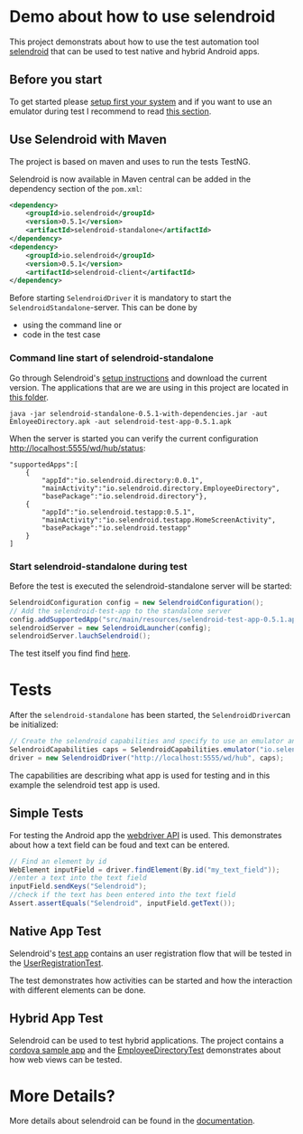 # Demo about how to use selendroid


This project demonstrats about how to use the test automation tool [selendroid](http://selendroid.io) that can be used to test native and hybrid Android apps.

## Before you start

To get started please [setup first your system](http://selendroid.io/setup.html#systemRequirements) and if you want to use an emulator during test I recommend to read [this section](http://selendroid.io/setup.html#androidDevices).


## Use Selendroid with Maven

The project is based on maven and uses to run the tests TestNG.

Selendroid is now available in Maven central can be added in the dependency section of the ```pom.xml```:

```xml
<dependency>
	<groupId>io.selendroid</groupId>
	<version>0.5.1</version>
	<artifactId>selendroid-standalone</artifactId>
</dependency>
<dependency>
	<groupId>io.selendroid</groupId>
	<version>0.5.1</version>
	<artifactId>selendroid-client</artifactId>
</dependency>
```

Before starting ```SelendroidDriver``` it is mandatory to start the ```SelendroidStandalone```-server. This can be done by

* using the command line or
* code in the test case

### Command line start of selendroid-standalone 

Go through Selendroid's [setup instructions](http://selendroid.io/setup.html) and download the current version. The applications that are we are using in this project are located in [this folder](https://github.com/selendroid/demoproject-selendroid/tree/master/src/main/resources).

```
java -jar selendroid-standalone-0.5.1-with-dependencies.jar -aut EmloyeeDirectory.apk -aut selendroid-test-app-0.5.1.apk
```

When the server is started you can verify the current configuration [http://localhost:5555/wd/hub/status](http://localhost:5555/wd/hub/status):

```
"supportedApps":[
	{
		"appId":"io.selendroid.directory:0.0.1",
		"mainActivity":"io.selendroid.directory.EmployeeDirectory",
		"basePackage":"io.selendroid.directory"},
	{
		"appId":"io.selendroid.testapp:0.5.1",
		"mainActivity":"io.selendroid.testapp.HomeScreenActivity",
		"basePackage":"io.selendroid.testapp"
	}
]

```

### Start selendroid-standalone during test


Before the test is executed the selendroid-standalone server will be started:

```java
SelendroidConfiguration config = new SelendroidConfiguration();
// Add the selendroid-test-app to the standalone server
config.addSupportedApp("src/main/resources/selendroid-test-app-0.5.1.apk");
selendroidServer = new SelendroidLauncher(config);
selendroidServer.lauchSelendroid();
```
The test itself you find find [here](https://github.com/selendroid/demoproject-selendroid/blob/master/src/main/java/io/selendroid/demo/SelendroidIntegrationTest.java#L45).



# Tests

After the ```selendroid-standalone``` has been started, the ```SelendroidDriver```can be initialized:

```java
// Create the selendroid capabilities and specify to use an emulator and selendroid's test app
SelendroidCapabilities caps = SelendroidCapabilities.emulator("io.selendroid.testapp:0.5.1");
driver = new SelendroidDriver("http://localhost:5555/wd/hub", caps);
```

The capabilities are describing what app is used for testing and in this example the selendroid test app is used. 

## Simple Tests

For testing the Android app the [webdriver API](http://docs.seleniumhq.org/docs/03_webdriver.jsp) is used. This demonstrates about how a text field can be foud and text can be entered.

```java
// Find an element by id
WebElement inputField = driver.findElement(By.id("my_text_field"));
//enter a text into the text field
inputField.sendKeys("Selendroid");
//check if the text has been entered into the text field
Assert.assertEquals("Selendroid", inputField.getText());
```

## Native App Test

Selendroid's [test app](https://github.com/selendroid/demoproject-selendroid/blob/master/src/main/resources/selendroid-test-app-0.5.1.apk) contains an user registration flow that will be tested in the [UserRegistrationTest](https://github.com/selendroid/demoproject-selendroid/blob/master/src/main/java/io/selendroid/demo/nativeui/UserRegistrationTest.java).

The test demonstrates how activities can be started and how the interaction with different elements can be done.

## Hybrid App Test

Selendroid can be used to test hybrid applications. The project contains a [cordova sample app](https://github.com/selendroid/demoproject-selendroid/blob/master/src/main/resources/employee-directory.apk) and the [EmployeeDirectoryTest](https://github.com/selendroid/demoproject-selendroid/blob/master/src/main/java/io/selendroid/demo/webui/EmployeeDirectoryTest.java) demonstrates about how web views can be tested.

# More Details?
More details about selendroid can be found in the  [documentation](http://selendroid.io).
